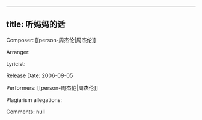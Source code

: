
---
title: 听妈妈的话
---
Composer: [[person-周杰伦|周杰伦]]

Arranger: 

Lyricist: 

Release Date: 2006-09-05

Performers: [[person-周杰伦|周杰伦]]

Plagiarism allegations:


Comments:
null
